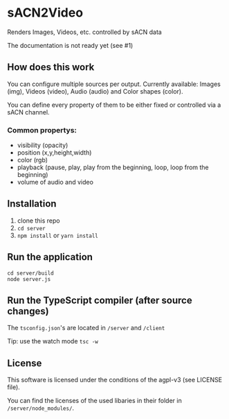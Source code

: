 # sACN2Video
Renders Images, Videos, etc. controlled by sACN data

The documentation is not ready yet (see #1)

## How does this work

You can configure multiple sources per output. Currently available: Images (img), Videos (video), Audio (audio) and Color shapes (color).

You can define every property of them to be either fixed or controlled via a sACN channel.

### Common propertys:
- visibility (opacity)
- position (x,y,height,width)
- color (rgb)
- playback (pause, play, play from the beginning, loop, loop from the beginning)
- volume of audio and video

## Installation

1. clone this repo
2. `cd server`
3. `npm install` or `yarn install`

## Run the application

    cd server/build
    node server.js
    
## Run the TypeScript compiler (after source changes)

The `tsconfig.json`'s are located in `/server` and `/client`

Tip: use the watch mode `tsc -w`

## License

This software is licensed under the conditions of the agpl-v3 (see LICENSE file).

You can find the licenses of the used libaries in their folder in `/server/node_modules/`.
